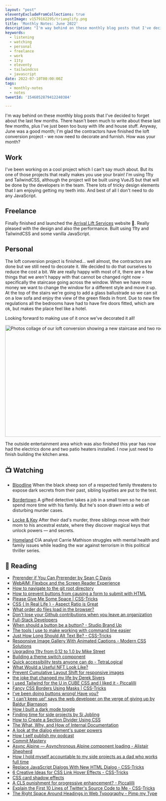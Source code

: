 ```yaml
---
layout: "post"
eleventyExcludeFromCollections: true
postImage: v1579162295/trianglify.png
title: 'Monthly Notes: June 2022'
description: "I'm way behind on these monthly blog posts that I've decided to forget about the last few months. There hasn't been much to write about these last few months, plus I've just been too busy with life and house stuff."
keywords:
  - listening
  - watching
  - personal
  - freelance
  - work
  - 11ty
  - eleventy
  - tailwindcss
  - javascript
date: 2022-07-10T00:00:00Z
tags:
  - monthly-notes
  - notes
tweetId: '1546052879412240384'

---
```

I'm way behind on these monthly blog posts that I've decided to forget about the last few months. There hasn't been much to write about these last few months, plus I've just been too busy with life and house stuff. Anyway, June was a good month; I'm glad the contractors have finished the loft conversion project - we now need to decorate and furnish. How was your month?

## Work
I've been working on a cool project which I can't say much about. But its one of those projects that really makes you use your brain! I'm using 11ty and TailwindCSS, although the project will be built using VueJS but that will be done by the developers in the team. There lots of tricky design elements that I am enjoying getting my teeth into. And best of all I don't need to do any JavaScript.

## Freelance
Finally finished and launched the [Arrival Lift Services](https://www.arrival-lifts.co.uk/ "Arrival Lift Services") website 🎉. Really pleased with the design and also the performance. Built using 11ty and TailwindCSS and some vanilla JavaScript.

## Personal
The loft conversion project is finished... well almost, the contractors are done but we still need to decorate it. We decided to do that ourselves to reduce the cost a bit. We are really happy with most of it, there are a few things that we aren't happy with that cannot be changed right now - specifically the staircase going across the window. When we have more money we want to change the window for a different style and move it up. At the top of the stairs we're going to add a glass ballustrade so we can sit on a low sofa and enjoy the view of the green fileds in front. Due to new fire regulations all the bedrooms have had to have fire doors fitted, which are ok, but makes the place feel like a hotel.

Looking forward to making use of it once we've decorated it all!

<div class="u-center"><img class="u-block u-auto-width" src="https://res.cloudinary.com/juanfernandes/image/upload/v1657353099/loft-conversion.jpg" loading="lazy" width="1024" height="361" alt="Photos collage of our loft conversion showing a new staircase and two rooms."></div>

The outside entertainment area which was also finished this year has now had the electrics done and two patio heaters installed. I now just need to finish building the kitchen area.

## 📺 Watching
- [Bloodline](https://www.themoviedb.org/tv/61986-bloodline "Bloodline")
  When the black sheep son of a respected family threatens to expose dark secrets from their past, sibling loyalties are put to the test.

- [Bordertown](https://www.themoviedb.org/tv/68327-sorjonen "Bordertown")
  A gifted detective takes a job in a small town so he can spend more time with his family. But he's soon drawn into a web of disturbing murder cases.

- [Locke & Key](https://www.themoviedb.org/tv/86423-locke-key "Locke & Key")
  After their dad's murder, three siblings move with their mom to his ancestral estate, where they discover magical keys that unlock powers — and secrets.

- [Homeland](https://www.themoviedb.org/tv/1407-homeland "Homeland")
  CIA analyst Carrie Mathison struggles with mental health and family issues while leading the war against terrorism in this political thriller series.

## 📖 Reading
- [Prerender if You Can Prerender by Sean C Davis](https://www.seancdavis.com/posts/prerender-if-you-can-prerender/ "Prerender if You Can Prerender by Sean C Davis")
- [WebAIM: Flexbox and the Screen Reader Experience](https://webaim.org/blog/flexbox-and-the-screen-reader-experience/ "WebAIM: Flexbox and the Screen Reader Experience")
- [How to navigate to the git root directory](https://www.stefanjudis.com/snippets/how-to-navigate-to-the-git-root-directory/ "How to navigate to the git root directory")
- [How to prevent buttons from causing a form to submit with HTML](https://gomakethings.com/how-to-prevent-buttons-from-causing-a-form-to-submit-with-html/ "How to prevent buttons from causing a form to submit with HTML")
- [Please Give Me Some Space | CSS-Tricks](https://css-tricks.com/please-give-me-some-space/ "Please Give Me Some Space | CSS-Tricks")
- [CSS { In Real Life } - Aspect Ratio is Great](https://css-irl.info/aspect-ratio-is-great/ "CSS { In Real Life } - Aspect Ratio is Great")
- [What order do files load in the browser?](https://gomakethings.com/what-order-do-files-load-in-the-browser/ "What order do files load in the browser?")
- [Don't lose your Github contributions when you leave an organization](https://vikrantbhat.hashnode.dev/dont-lose-your-github-contributions-when-you-leave-an-organization "Don't lose your Github contributions when you leave an organization")
- [Full-Stack Developers](https://bradfrost.com/blog/post/full-stack-developers/ "Full-Stack Developers")
- [When should a button be a button? - Studio Brand Up](https://studiobrandup.com/when-should-a-button-be-a-button/ "When should a button be a button? - Studio Brand Up")
- [The tools I use to make working with command line easier](https://gomakethings.com/the-tools-i-use-to-make-working-with-command-line-easier/ "The tools I use to make working with command line easier")
- [Just How Long Should Alt Text Be? - CSS-Tricks](https://css-tricks.com/just-how-long-should-alt-text-be/ "Just How Long Should Alt Text Be? - CSS-Tricks")
- [Responsive Image Gallery With Animated Captions - Modern CSS Solutions](https://moderncss.dev/responsive-image-gallery-with-animated-captions/ "Responsive Image Gallery With Animated Captions - Modern CSS Solutions")
- [Upgrading 11ty from 0.12 to 1.0 by Mike Street](https://www.mikestreety.co.uk/blog/upgrading-11ty-from-0-12-to-1-0/ "Upgrading 11ty from 0.12 to 1.0 by Mike Street")
- [Building a theme switch component](https://web.dev/building-a-theme-switch-component/ "Building a theme switch component")
- [Quick accessibility tests anyone can do - TetraLogical](https://tetralogical.com/blog/2022/01/18/quick-accessibility-tests-anyone-can-do/ "Quick accessibility tests anyone can do - TetraLogical")
- [What Would a Useful NFT Look Like?](https://blog.developerdao.com/what-would-a-useful-nft-look-like "What Would a Useful NFT Look Like?")
- [Prevent Cumulative Layout Shift for responsive images](https://web.archive.org/web/20230518085032/https://blog.jankoritak.com/how-to-prevent-cumulative-layout-shift-for-responsive-images "Prevent Cumulative Layout Shift for responsive images")
- [the joke that changed my life by Derek Sivers](https://sive.rs/joke "the joke that changed my life by Derek Sivers")
- [I used Tailwind for the U in CUBE CSS and I liked it - Piccalilli](https://piccalil.li/blog/i-used-tailwind-for-the-u-in-cube-css-and-i-liked-it/ "I used Tailwind for the U in CUBE CSS and I liked it - Piccalilli")
- [Fancy CSS Borders Using Masks | CSS-Tricks](https://css-tricks.com/css-borders-using-masks/ "Fancy CSS Borders Using Masks | CSS-Tricks")
- [I’ve been doing buttons wrong! Have you?](https://uxplanet.org/ive-been-doing-buttons-wrong-have-you-2117c0066613 "I’ve been doing buttons wrong! Have you?")
- ['I can't keep up!' says the web developer on the verge of giving up by Baldur Bjarnason](https://www.baldurbjarnason.com/2022/i-cant-keep-up-with-web-dev/ "'I can't keep up!' says the web developer on the verge of giving up by Baldur Bjarnason")
- [How I built a dark mode toggle](https://hidde.blog/dark-light/ "How I built a dark mode toggle")
- [Finding time for side projects by Si Jobling](https://sijobling.com/blog/finding-time-for-side-projects/ "Finding time for side projects by Si Jobling")
- [How to Create a Section Divider Using CSS](https://www.freecodecamp.org/news/section-divider-using-css/ "How to Create a Section Divider Using CSS")
- [The What, Why, and How of Internal Documentation](https://www.stephaniemorillo.co/post/the-what-why-and-how-of-internal-documentation "The What, Why, and How of Internal Documentation")
- [A look at the dialog element's super powers](https://www.stefanjudis.com/blog/a-look-at-the-dialog-elements-super-powers/ "A look at the dialog element's super powers")
- [How I self publish my podcast](https://gomakethings.com/how-i-self-publish-my-podcast/ "How I self publish my podcast")
- [Commit Mastery](https://halawa.dev/2022/06/06/why-good-commit-messages-matter-and-how-to-implement-effective-validation-techniques/ "Commit Mastery")
- [Async Alpine — Asynchronous Alpine component loading - Alistair Shepherd](https://www.alistairshepherd.uk/writing/async-alpine/ "Async Alpine — Asynchronous Alpine component loading - Alistair Shepherd")
- [How I hold myself accountable to my side projects as a dad who works full time](https://www.indiehackers.com/post/how-i-hold-myself-accountable-to-my-side-projects-as-a-dad-who-works-full-time-6a4f0c32ed "How I hold myself accountable to my side projects as a dad who works full time")
- [Replace JavaScript Dialogs With New HTML Dialog - CSS-Tricks](https://css-tricks.com/replace-javascript-dialogs-html-dialog-element/ "Replace JavaScript Dialogs With New HTML Dialog - CSS-Tricks")
- [6 Creative Ideas for CSS Link Hover Effects - CSS-Tricks](https://css-tricks.com/css-link-hover-effects/ "6 Creative Ideas for CSS Link Hover Effects - CSS-Tricks")
- [CSS card shadow effects](https://chenhuijing.com/blog/css-card-shadow-effects/ "CSS card shadow effects")
- [A CLS punishment for progressive enhancement? - Piccalilli](https://piccalil.li/blog/a-cls-punishment-for-progressive-enhancement/ "A CLS punishment for progressive enhancement? - Piccalilli")
- [Explain the First 10 Lines of Twitter's Source Code to Me - CSS-Tricks](https://css-tricks.com/explain-the-first-10-lines-of-twitter-source-code/ "Explain the First 10 Lines of Twitter's Source Code to Me - CSS-Tricks")
- [The Right Space Around Headings in Web Typography - Pimp my Type](https://pimpmytype.com/hugo-md/ "The Right Space Around Headings in Web Typography - Pimp my Type")
